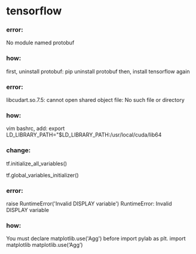 # tensorflow 

### error:
No module named protobuf
### how:
first, uninstall protobuf: pip uninstall protobuf
then, install tensorflow again

### error:
libcudart.so.7.5: cannot open shared object file: No such file or directory
### how:
vim bashrc, add: export LD_LIBRARY_PATH="$LD_LIBRARY_PATH:/usr/local/cuda/lib64

### change:
tf.initialize_all_variables() 

tf.global_variables_initializer()

### error:
raise RuntimeError('Invalid DISPLAY variable')
RuntimeError: Invalid DISPLAY variable
### how:
You must declare matplotlib.use('Agg') before import pylab as plt.
import matplotlib
matplotlib.use(‘Agg’)